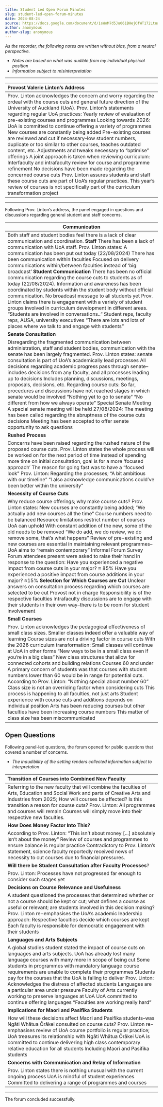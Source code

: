 ```yaml
---
title: Student Led Open Forum Minutes
slug: student-led-open-forum-minutes
date: 2024-08-24
source: https://docs.google.com/document/d/1aWoM7d5Ju061BHejOfWT172LtuaWtFxW9-A2-YxX6ro/edit
author: anonymous
author-slug: anonymous
---
```


*As the recorder, the following notes are written without bias, from a neutral perspective.*

- *Notes are based on what was audible from my individual physical position*  
- *Information subject to misinterpretation*

---

| Provost Valerie Linton’s Address                                                                                                                                                                                                                                                                                                                                                                                                                                                                                                                                                                                                                                                                                                                                                                                                                                                                                                                                                                                                  |
| :-------------------------------------------------------------------------------------------------------------------------------------------------------------------------------------------------------------------------------------------------------------------------------------------------------------------------------------------------------------------------------------------------------------------------------------------------------------------------------------------------------------------------------------------------------------------------------------------------------------------------------------------------------------------------------------------------------------------------------------------------------------------------------------------------------------------------------------------------------------------------------------------------------------------------------------------------------------------------------------------------------------------------------- |
| Prov. Linton acknowledges the concern and worry regarding the ordeal with the course cuts and general future direction of the University of Auckland (UoA). Prov. Linton’s statements regarding regular UoA practices: Yearly review of evaluation of pre-existing courses and programmes Looking towards 2026: UoA is committed to continue offering a variety of programmes New courses are constantly being added Pre-existing courses are reviewed and cut if necessary–low student numbers, duplicate or too similar to other courses, teaches outdated content, etc. Adjustments and tweaks necessary to “optimise” offerings A joint approach is taken when reviewing curriculum: Interfaculty and intrafaculty review for course and programme refinement No decisions have been made regarding the concerned course cuts  Prov. Linton assures students and staff these course cuts are part of UoA’s regular practices. This year’s review of courses is not specifically part of the curriculum transformation project |

---

Following Prov. Linton’s address, the panel engaged in questions and discussions regarding general student and staff concerns.

| Communication                                                                                                                                                                                                                                                                                                                                                                                                                                                                                                                                                                                                                                                                                                                                                                                                                                                                                                                                                                                                                                                                                                                        |
| ------------------------------------------------------------------------------------------------------------------------------------------------------------------------------------------------------------------------------------------------------------------------------------------------------------------------------------------------------------------------------------------------------------------------------------------------------------------------------------------------------------------------------------------------------------------------------------------------------------------------------------------------------------------------------------------------------------------------------------------------------------------------------------------------------------------------------------------------------------------------------------------------------------------------------------------------------------------------------------------------------------------------------------------------------------------------------------------------------------------------------------ |
| Both staff and student bodies feel there is a lack of clear communication and coordination.  **Staff** There has been a lack of communication with UoA staff. Prov. Linton states: A communication has been put out today (22/08/2024) There has been communication within faculties Focused on delivery communications within/between faculties instead of ‘big broadcast’ **Student Communication** There has been no official communication regarding the course cuts to students as of today (22/08/2024). Information and awareness has been coordinated by students within the student body without official communication. No broadcast message to all students yet Prov. Linton claims there is engagement with a variety of student groups involved in curriculum development in different areas. “Students are involved in conversations..” Student reps, faculty reps, AUSA, university executives “There are lots and lots of places where we talk to and engage with students”                                                                                                                                          |
| **Senate Consultation**                                                                                                                                                                                                                                                                                                                                                                                                                                                                                                                                                                                                                                                                                                                                                                                                                                                                                                                                                                                                                                                                                                              |
| Disregarding the fragmented communication between administration, staff and student bodies, communication with the senate has been largely fragmented. Prov. Linton states: senate consultation is part of UoA’s academically lead processes All decisions regarding academic progress pass through senate–includes decisions from any faculty, and all processes leading up to decisions Includes planning, discussions, meetings, proposals, decisions, etc. Regarding course cuts: So far, procedures and discussions have not reached stages in which senate would be involved “Nothing yet to go to senate”  “No different from how we always operate” Special Senate Meeting A special senate meeting will be held 27/08/2024: The meeting has been called regarding the abruptness of the course cuts decisions Meeting has been accepted to offer senate opportunity to ask questions                                                                                                                                                                                                                                        |
| **Rushed Process**                                                                                                                                                                                                                                                                                                                                                                                                                                                                                                                                                                                                                                                                                                                                                                                                                                                                                                                                                                                                                                                                                                                   |
| Concerns have been raised regarding the rushed nature of the proposed course cuts. Prov. Linton states the whole process will be worked on for the next period of time Instead of spending more time on initial consultation, goal is for a more ‘focused approach’ The reason for going fast was to have a “focused look” Prov. Linton:  Regarding the processes; “A bit ambitious with our timeline” “I also acknowledge communications could’ve been better within the university”                                                                                                                                                                                                                                                                                                                                                                                                                                                                                                                                                                                                                                                |
| **Necessity of Course Cuts**                                                                                                                                                                                                                                                                                                                                                                                                                                                                                                                                                                                                                                                                                                                                                                                                                                                                                                                                                                                                                                                                                                         |
| Why reduce course offerings; why make course cuts? Prov. Linton states: New courses are constantly being added; “We actually add new courses all the time” Course numbers need to be balanced Resource limitations restrict number of courses UoA can uphold With constant addition of the new, some of the old needs to be removed “We do add, we do review, we do remove some, that’s what happens” Review of pre-existing and new courses are essential in maintaining relevant programmes–UoA aims to “remain contemporary” Informal Forum Survey Forum attendees present were asked to raise their hand in response to the question:  Have you experienced a negative impact from course cuts in your major? ≈ 85% Have you experienced a positive impact from course additions in your major? ≈15%  **Selection for Which Courses are Cut** Unclear answers on consultation process regarding which courses are selected to be cut Provost not in charge Responsibility is of the respective faculties Intrafaculty discussions are to engage with their students in their own way–there is to be room for student involvement |
| **Small Courses**                                                                                                                                                                                                                                                                                                                                                                                                                                                                                                                                                                                                                                                                                                                                                                                                                                                                                                                                                                                                                                                                                                                    |
| Prov. Linton acknowledges the pedagogical effectiveness of small class sizes.  Smaller classes indeed offer a valuable way of learning Course sizes are not a driving factor in course cuts With the 2026 curriculum transformation: Small classes will continue at UoA in other forms “New ways to be in a small class even if you’re in a big class” New class structures that allow for connected cohorts and building relations  Courses 60 and under A primary concern of students was that courses with student numbers lower than 60 would be in range for potential cuts. According to Prov. Linton: “Nothing special about number 60” Class size is not an overriding factor when considering cuts This process is happening to all faculties, not just arts Student experience with course cuts and additions depends on individual position Arts has been reducing courses but other faculties have been increasing course numbers This matter of class size has been miscommunicated                                                                                                                                     |

**Open Questions**  
---

Following panel-led questions, the forum opened for public questions that covered a number of concerns. 

- *The inaudibility of the setting renders collected information subject to interpretation*

| Transition of Courses into Combined New Faculty                                                                                                                                                                                                                                                                                                                                                                                                                                                                                                                                                                        |
| :--------------------------------------------------------------------------------------------------------------------------------------------------------------------------------------------------------------------------------------------------------------------------------------------------------------------------------------------------------------------------------------------------------------------------------------------------------------------------------------------------------------------------------------------------------------------------------------------------------------------- |
| Referring to the new faculty that will combine the faculties of Arts, Education and Social Work and parts of Creative Arts and Industries from 2025; How will courses be affected? Is this transition a reason for course cuts? Prov. Linton: All programmes and courses will remain  Courses will simply move into their respective new faculties.                                                                                                                                                                                                                                                                    |
| **How Does Money Factor Into This?**                                                                                                                                                                                                                                                                                                                                                                                                                                                                                                                                                                                   |
| According to Prov. Linton: “This isn’t about money \[...\] absolutely isn’t about the money” Review of courses and programmes to ensure balance is regular practice Contradictory to Prov. Linton’s statement, science faculty reportedly received news of necessity to cut courses due to financial pressures.                                                                                                                                                                                                                                                                                                        |
| **Will there be Student Consultation after Faculty Processes**?                                                                                                                                                                                                                                                                                                                                                                                                                                                                                                                                                        |
| Prov. Linton: Processes have not progressed far enough to consider such stages yet                                                                                                                                                                                                                                                                                                                                                                                                                                                                                                                                     |
| **Decisions on Course Relevance and Usefulness**                                                                                                                                                                                                                                                                                                                                                                                                                                                                                                                                                                       |
| A student questioned the processes that determined whether or not a course should be kept or cut; what defines a course as useful or relevant; are students involved in this decision making? Prov. Linton re-emphasises the UoA’s academic leadership approach: Respective faculties decide which courses are kept Each faculty is responsible for democratic engagement with their students                                                                                                                                                                                                                          |
| **Languages and Arts Subjects**                                                                                                                                                                                                                                                                                                                                                                                                                                                                                                                                                                                        |
| A global studies student stated the impact of course cuts on languages and arts subjects.  UoA has already lost many language courses with many more in scope of being cut Some students in programmes with mandatory language course requirements are unable to complete their programmes Students pay for the courses that the UoA is failing to deliver Prov. Linton: Acknowledges the distress of affected students Languages are a particular area under pressure Faculty of Arts currently working to preserve languages at UoA UoA committed to continue offering languages “Faculties are working really hard” |
| **Implications for Maori and Pasifika Students**                                                                                                                                                                                                                                                                                                                                                                                                                                                                                                                                                                       |
| How will these decisions affect Maori and Pasifika students–was Ngāti Whātua Ōrākei consulted on course cuts? Prov. Linton re-emphasises review of UoA course portfolio is regular practice; UoA treasures its relationship with Ngāti Whātua Ōrākei UoA is committed to continue delivering high class contemporary relative education for all students  Including Maori and Pasifika students                                                                                                                                                                                                                        |
| **Concerns with Communication and Relay of Information**                                                                                                                                                                                                                                                                                                                                                                                                                                                                                                                                                               |
| Prov. Linton states there is nothing unusual with the current ongoing process UoA is mindful of student experiences Committed to delivering a range of programmes and courses                                                                                                                                                                                                                                                                                                                                                                                                                                          |

---

The forum concluded successfully.